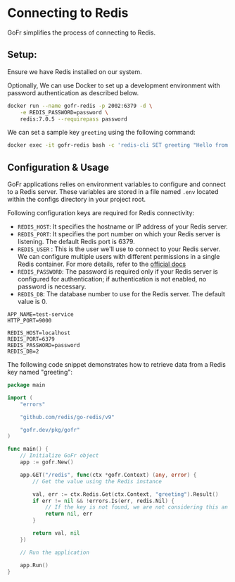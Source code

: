 # Connecting to Redis

GoFr simplifies the process of connecting to Redis.

## Setup:

Ensure we have Redis installed on our system.

Optionally, We can use Docker to set up a development environment with password authentication  as described below.

```bash
docker run --name gofr-redis -p 2002:6379 -d \
	-e REDIS_PASSWORD=password \
	redis:7.0.5 --requirepass password
```

We can set a sample key `greeting` using the following command:

```bash
docker exec -it gofr-redis bash -c 'redis-cli SET greeting "Hello from Redis."'
```

## Configuration & Usage

GoFr applications relies on environment variables to configure and connect to a Redis server. 
These variables are stored in a file named `.env` located within the configs directory in your project root.

Following configuration keys are required for Redis connectivity:

* `REDIS_HOST`: It specifies the hostname or IP address of your Redis server.
* `REDIS_PORT`: It specifies the port number on which your Redis server is listening. The default Redis port is 6379.
* `REDIS_USER` : This is the user we'll use to connect to your Redis server. We can configure multiple users with different permissions in a single Redis container. For more details, refer to the [official docs](https://redis.io/docs/latest/operate/oss_and_stack/management/security/acl/)
* `REDIS_PASSWORD`: The password is required only if your Redis server is configured for authentication; if authentication is not enabled, no password is necessary.
* `REDIS_DB`: The database number to use for the Redis server. The default value is 0.
```dotenv
APP_NAME=test-service
HTTP_PORT=9000

REDIS_HOST=localhost
REDIS_PORT=6379
REDIS_PASSWORD=password
REDIS_DB=2
```

The following code snippet demonstrates how to retrieve data from a Redis key named "greeting":

```go
package main

import (
	"errors"

	"github.com/redis/go-redis/v9"

	"gofr.dev/pkg/gofr"
)

func main() {
	// Initialize GoFr object
	app := gofr.New()

	app.GET("/redis", func(ctx *gofr.Context) (any, error) {
		// Get the value using the Redis instance

		val, err := ctx.Redis.Get(ctx.Context, "greeting").Result()
		if err != nil && !errors.Is(err, redis.Nil) {
			// If the key is not found, we are not considering this an error and returning ""
			return nil, err
		}

		return val, nil
	})

	// Run the application

	app.Run()
}
```

